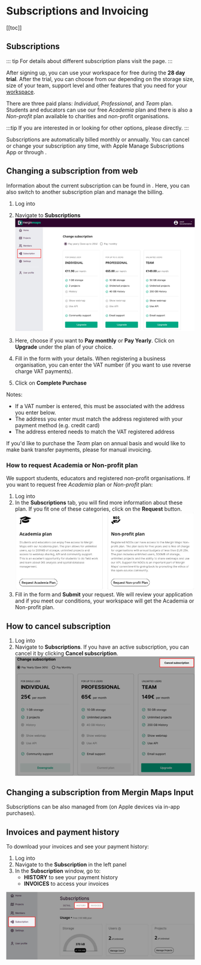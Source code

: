 # Subscriptions and Invoicing
[[toc]]

## Subscriptions

::: tip
For details about different subscription plans visit the <MainDomainNameLink id="pricing" desc="pricing"/> page.
:::

After signing up, you can use your workspace for free during the **28 day trial**. After the trial, you can choose from our <MainDomainNameLink id="pricing" desc="subscription plans"/> depending on the storage size, size of your team, support level and other features that you need for your [workspace](../../manage/workspaces/). 

There are three paid plans: *Individual*, *Professional*, and *Team* plan. Students and educators can use our free *Academia* plan and there is also a *Non-profit* plan available to charities and non-profit organisations.

:::tip
If you are interested in <MainDomainNameLink id="pricing-for-ce-and-ee" desc="On-Premise deployment"/>  or looking for other options, please <MerginMapsEmail id="sales" desc="contact us" /> directly.
:::

Subscriptions are automatically billed monthly or annually. You can cancel or change your subscription any time, with Apple Manage Subscriptions App or through <AppDomainNameLink />.

## Changing a subscription from web
Information about the current subscription can be found in <AppDomainNameLink />. Here, you can also switch to another subscription plan and manage the billing.

1. Log into <AppDomainNameLink />
2. Navigate to **Subscriptions**
   ![Mergin Maps Subscription details](./subscriptions.jpg "Mergin Maps Subscription details")

3. Here, choose if you want to **Pay monthly** or **Pay Yearly**. Click on **Upgrade** under the plan of your choice.
4. Fill in the form with your details. 
   When registering a business organisation, you can enter the VAT number (if you want to use reverse charge VAT payments).
5. Click on **Complete Purchase**

Notes:
- If a VAT number is entered, this must be associated with the address you enter below.
- The address you enter must match the address registered with your payment method (e.g. credit card)
- The address entered needs to match the VAT registered address

If you'd like to purchase the *Team* plan on annual basis and would like to make bank transfer payments, please <MerginMapsEmail id="sales" desc="contact us" /> for manual invoicing.

### How to request Academia or Non-profit plan
We support students, educators and registered non-profit organisations. If you want to request free *Academia* plan or *Non-profit* plan:
1. Log into <AppDomainNameLink />
2. In the **Subscriptions** tab, you will find more information about these plan. If you fit one of these categories, click on the **Request** button. 
![Mergin Maps Request Academia or Non-profit plan](./academia-non-profit-plan.jpg "Mergin Maps Request Academia or Non-profit plan")
3. Fill in the form and **Submit** your request. We will review your application and if you meet our conditions, your workspace will get the Academia or Non-profit plan.


## How to cancel subscription
1. Log into <AppDomainNameLink />
2. Navigate to **Subscriptions**. If you have an active subscription, you can cancel it by clicking **Cancel subscription**.
![Mergin Maps Cancel Subscription](./cancel-subscription.jpg "Mergin Maps Cancel Subscription")


## Changing a subscription from Mergin Maps Input
Subscriptions can be also managed from <MobileAppName /> (on Apple devices via in-app purchases).

## Invoices and payment history
To download your invoices and see your payment history:

1. Log into <AppDomainNameLink /> 
2. Navigate to the **Subscription** in the left panel
2. In the **Subscription** window, go to:
   - **HISTORY** to see your payment history
   - **INVOICES** to access your invoices

![Invoices and Payment History](./invoices-history.jpg "Invoices and Payment History")
